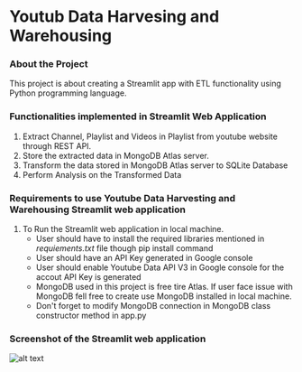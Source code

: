 # Youtub Data Harvesing and Warehousing

### About the Project
This project is about creating a Streamlit app with ETL functionality using Python programming language.

### Functionalities implemented in Streamlit Web Application
1. Extract Channel, Playlist and Videos in Playlist from youtube website through REST API.
2. Store the extracted data in MongoDB Atlas server.
3. Transform the data stored in MongoDB Atlas server to SQLite Database
4. Perform Analysis on the Transformed Data

### Requirements to use Youtube Data Harvesting and Warehousing Streamlit web application
1. To Run the Streamlit web application in local machine.
    * User should have to install the required libraries mentioned in _requiements.txt_ file though pip install command
    * User should have an API Key generated in Google console
    * User should enable Youtube Data API V3 in Google console for the accout API Key is generated
    * MongoDB used in this project is free tire Atlas. If user face issue with MongoDB fell free to create use MongoDB installed in local machine.
    * Don't forget to modify MongoDB connection in MongoDB class constructor method in app.py
    
### Screenshot of the Streamlit web application
![alt text](image.png)
